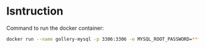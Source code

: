 # Isntruction

Command to run the docker container:

```bash
docker run --name gollery-mysql -p 3306:3306 -e MYSQL_ROOT_PASSWORD=****** -d mysql
```
